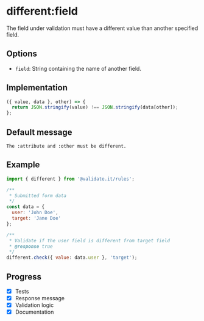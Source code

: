 # different:field

The field under validation must have a different value than another specified field.

## Options

- `field`: String containing the name of another field.

## Implementation

```js
({ value, data }, other) => {
  return JSON.stringify(value) !== JSON.stringify(data[other]);
};
```

## Default message

```
The :attribute and :other must be different.
```

## Example

```js
import { different } from '@validate.it/rules';

/**
 * Submitted form data
 */
const data = {
  user: 'John Doe',
  target: 'Jane Doe'
};

/**
 * Validate if the user field is different from target field
 * @response true
 */
different.check({ value: data.user }, 'target');
```

## Progress

- [x] Tests
- [x] Response message
- [x] Validation logic
- [x] Documentation
